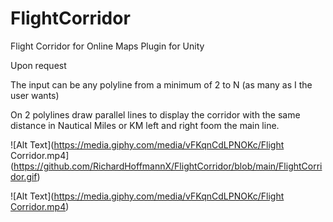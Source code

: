# FlightCorridor
Flight Corridor for Online Maps Plugin for Unity

Upon request 

The input can be any polyline from a minimum of 2 to N (as many as I the user wants)

On 2 polylines draw parallel lines to display the corridor with the same distance in Nautical Miles or KM left and right foom the main line.

![Alt Text](https://media.giphy.com/media/vFKqnCdLPNOKc/Flight Corridor.mp4](https://github.com/RichardHoffmannX/FlightCorridor/blob/main/FlightCorridor.gif)

![Alt Text]([https://media.giphy.com/media/vFKqnCdLPNOKc/Flight Corridor.mp4](https://github.com/RichardHoffmannX/FlightCorridor/blob/main/Flight%20Corridor.mp4))

